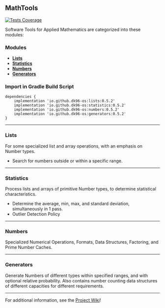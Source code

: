 ## MathTools
[![Tests Coverage](https://github.com/DK96-OS/MathTools/actions/workflows/ci_run.yml/badge.svg?branch=master)](https://github.com/DK96-OS/MathTools/actions/workflows/ci_run.yml)

Software Tools for Applied Mathematics are categorized into these modules:
### Modules
- [__Lists__](https://github.com/DK96-OS/MathTools/wiki/Lists-Module)
- [__Statistics__](https://github.com/DK96-OS/MathTools/wiki/Statistics-Module)
- [__Numbers__](https://github.com/DK96-OS/MathTools/wiki/Numbers-Module)
- [__Generators__](https://github.com/DK96-OS/MathTools/wiki/Generators-Module)

### Import in Gradle Build Script
	dependencies {  
		implementation 'io.github.dk96-os:lists:0.5.2'
		implementation 'io.github.dk96-os:statistics:0.5.2'
		implementation 'io.github.dk96-os:numbers:0.5.2'
		implementation 'io.github.dk96-os:generators:0.5.2'
	}

___

### Lists
For some specialized list and array operations, with an emphasis on Number types.
- Search for numbers outside or within a specific range.

___

### Statistics
Process lists and arrays of primitive Number types, to determine statistical characteristics.
- Determine the average, min, max, and standard deviation, simultaneously in 1 pass.
- Outlier Detection Policy

___

### Numbers
Specialized Numerical Operations, Formats, Data Structures, Factoring, and Prime Number Caches.

___

### Generators
Generate Numbers of different types within specified ranges, and with optional relative probability. Also contains number counting data structures of different capacities for different requirements.

____
For additional information, see the [Project Wiki](https://github.com/DK96-OS/MathTools/wiki)!

